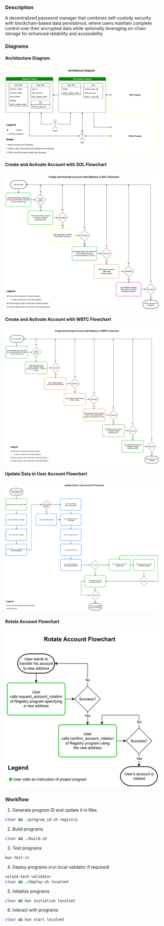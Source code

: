 ### Description

A decentralized password manager that combines self-custody security with blockchain-based data persistence, where users maintain complete control over their encrypted data while optionally leveraging on-chain storage for enhanced reliability and accessibility


### Diagrams

#### Architecture Diagram
![Architecture Diagram](./diagrams/Password_Manager_Architecture_Diagram.drawio.svg)

#### Create and Activate Account with SOL Flowchart
![Create and Activate Account with SOL Flowchart](./diagrams/Password_Manager_Flow_Create_Account_SOL.drawio.svg)

#### Create and Activate Account with WBTC Flowchart
![Create and Activate Account with WBTC Flowchart](./diagrams/Password_Manager_Flow_Create_Account_WBTC.drawio.svg)

#### Update Data in User Account Flowchart
![Update Data in User Account Flowchart](./diagrams/Password_Manager_Flow_Update_Data.drawio.svg)

#### Rotate Account Flowchart
![Rotate Account Flowchart](./diagrams/Password_Manager_Flow_Rotate_Account.drawio.svg)


### Workflow

1. Generate program ID and update it in files
```sh
clear && ./program_id.sh registry
```

2. Build programs
```sh
clear && ./build.sh
```

3. Test programs
```sh
bun test-rs
```

4. Deploy programs (run local validator if required)
```sh
solana-test-validator
clear && ./deploy.sh localnet
```

5. Initialize programs
```sh
clear && bun initialize localnet
```

6. Interact with programs
```sh
clear && bun start localnet
```